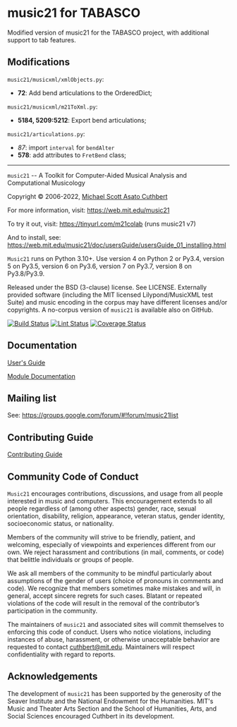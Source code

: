 # music21 for TABASCO #

Modified version of music21 for the TABASCO project, with additional support to tab features.


## Modifications

`music21/musicxml/xmlObjects.py`:
- **72**: Add bend articulations to the OrderedDict;

`music21/musicxml/m21ToXml.py`:
- **5184, 5209:5212**: Export bend articulations;

`music21/articulations.py`:
- *87*: import `interval` for `bendAlter`
- **578**: add attributes to `FretBend` class;

___
`music21` -- A Toolkit for Computer-Aided Musical Analysis and 
Computational Musicology

Copyright © 2006-2022, [Michael Scott Asato Cuthbert](http://www.trecento.com)

For more information, visit:
https://web.mit.edu/music21

To try it out, visit:
https://tinyurl.com/m21colab (runs music21 v7)

And to install, see:
https://web.mit.edu/music21/doc/usersGuide/usersGuide_01_installing.html

`Music21` runs on Python 3.10+.  Use version 4 on Python 2 or Py3.4, version 5
on Py3.5, version 6 on Py3.6, version 7 on Py3.7, version 8 on Py3.8/Py3.9.

Released under the BSD (3-clause) license. See LICENSE.
Externally provided software (including the MIT licensed Lilypond/MusicXML test Suite) and
music encoding in the corpus may have different licenses and/or copyrights. 
A no-corpus version of `music21` is available also on GitHub.

[![Build Status](https://github.com/cuthbertLab/music21/workflows/maincheck/badge.svg)](https://github.com/cuthbertLab/music21)
[![Lint Status](https://github.com/cuthbertLab/music21/workflows/PyLint/badge.svg)](https://github.com/cuthbertLab/music21)
[![Coverage Status](https://coveralls.io/repos/github/cuthbertLab/music21/badge.svg?branch=master)](https://coveralls.io/github/cuthbertLab/music21?branch=master)

## Documentation ##

[User's Guide](https://web.mit.edu/music21/doc/usersGuide/index.html)

[Module Documentation](https://web.mit.edu/music21/doc/moduleReference/index.html)

## Mailing list ##

See: https://groups.google.com/forum/#!forum/music21list

## Contributing Guide ##

[Contributing Guide](CONTRIBUTING.md)

## Community Code of Conduct ##

`Music21` encourages contributions, discussions, and usage from all people interested in
music and computers. This encouragement extends to all people regardless of (among other aspects)
gender, race, sexual orientation, disability, religion, appearance, veteran status,
gender identity, socioeconomic status, or nationality.

Members of the community will strive to be friendly, patient, and welcoming, especially of
viewpoints and experiences different from our own. We reject harassment and contributions
(in mail, comments, or code) that belittle individuals or groups of people.

We ask all members of the community to be mindful particularly about assumptions of the
gender of users (choice of pronouns in comments and code). We recognize that members
sometimes make mistakes and will, in general, accept sincere regrets for such cases.
Blatant or repeated violations of the code will result in the removal of the
contributor’s participation in the community.

The maintainers of `music21` and associated sites will commit themselves to enforcing
this code of conduct. Users who notice violations, including instances of abuse,
harassment, or otherwise unacceptable behavior are requested to contact cuthbert@mit.edu.
Maintainers will respect confidentiality with regard to reports.

## Acknowledgements ##

The development of `music21` has been supported by
the generosity of the Seaver Institute and the
National Endowment for the Humanities.  MIT's Music and Theater Arts Section
and the School of Humanities, Arts, and Social Sciences encouraged Cuthbert
in its development.

